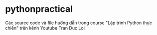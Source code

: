 # pythonpractical
Các source code và file hướng dẫn trong course "Lập trình Python thực chiến" trên kênh Youtube Tran Duc Loi

